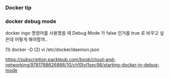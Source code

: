### Docker tip


### docker debug mode
docker ingo 명령어를 사용했을 때 Debug Mode 가 false 인거를 true 로 바꾸고 싶은데 어떻게 해야할까..

(1) docker -D
(2) vi /etc/docker/daemon.json

https://subscription.packtpub.com/book/cloud-and-networking/9781788626866/10/ch10lvl1sec98/starting-docker-in-debug-mode
